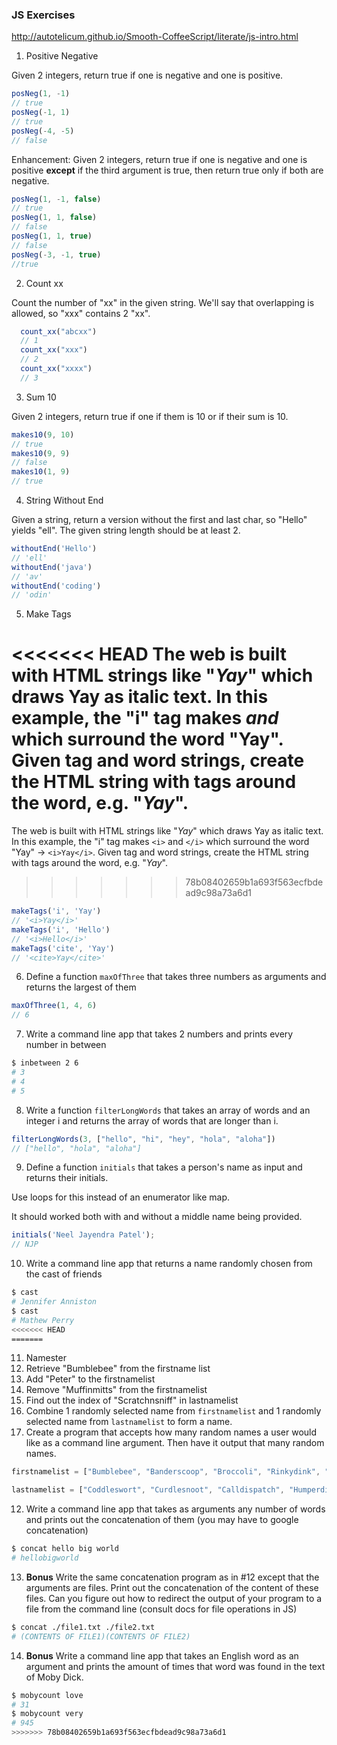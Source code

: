 ### JS Exercises

http://autotelicum.github.io/Smooth-CoffeeScript/literate/js-intro.html

1. Positive Negative

  Given 2 integers, return true if one is negative and one is positive.

  ```javascript
  posNeg(1, -1)
  // true
  posNeg(-1, 1)
  // true
  posNeg(-4, -5)
  // false
  ```

  Enhancement: Given 2 integers, return true if one is negative and one is positive **except** if the third argument is true, then return true only if both are negative.

  ```javascript
  posNeg(1, -1, false)
  // true
  posNeg(1, 1, false)
  // false
  posNeg(1, 1, true)
  // false
  posNeg(-3, -1, true)
  //true
  ```

2. Count xx

  Count the number of "xx" in the given string. We'll say that overlapping is allowed, so "xxx" contains 2 "xx".

  ```javascript
    count_xx("abcxx")
    // 1
    count_xx("xxx")
    // 2
    count_xx("xxxx")
    // 3
  ```

3. Sum 10

  Given 2 integers, return true if one if them is 10 or if their sum is 10.

  ```javascript
  makes10(9, 10)
  // true
  makes10(9, 9)
  // false
  makes10(1, 9)
  // true
  ```

4. String Without End


  Given a string, return a version without the first and last char, so "Hello" yields "ell". The given string length should be at least 2.


  ```javascript
  withoutEnd('Hello')
  // 'ell'
  withoutEnd('java')
  // 'av'
  withoutEnd('coding')
  // 'odin'
  ```

5. Make Tags

<<<<<<< HEAD
  The web is built with HTML strings like "<i>Yay</i>" which draws Yay as italic text. In this example, the "i" tag makes <i> and </i> which surround the word "Yay". Given tag and word strings, create the HTML string with tags around the word, e.g. "<i>Yay</i>".
=======
  The web is built with HTML strings like "<i>Yay</i>" which draws Yay as italic text. In this example, the "i" tag makes `<i>` and `</i>` which surround the word "Yay" -> `<i>Yay</i>`. Given tag and word strings, create the HTML string with tags around the word, e.g. "<i>Yay</i>".
>>>>>>> 78b08402659b1a693f563ecfbdead9c98a73a6d1

  ```javascript
  makeTags('i', 'Yay')
  // '<i>Yay</i>'
  makeTags('i', 'Hello')
  // '<i>Hello</i>'
  makeTags('cite', 'Yay')
  // '<cite>Yay</cite>'
  ```

6. Define a function `maxOfThree` that takes three numbers as arguments and returns the largest of them

  ```javascript
  maxOfThree(1, 4, 6)
  // 6
  ```

7. Write a command line app that takes 2 numbers and prints every number in between

  ```bash
  $ inbetween 2 6
  # 3
  # 4
  # 5
  ```

8. Write a function `filterLongWords` that takes an array of words and an integer i and returns the array of words that are longer than i.

  ```javascript
  filterLongWords(3, ["hello", "hi", "hey", "hola", "aloha"])
  // ["hello", "hola", "aloha"]
  ```

9. Define a function `initials` that takes a person's name as input and returns their initials.

  Use loops for this instead of an enumerator like map.

  It should worked both with and without a middle name being provided.

  ```javascript
  initials('Neel Jayendra Patel');
  // NJP
  ```

10. Write a command line app that returns a name randomly chosen from the cast of friends

  ```bash
  $ cast
  # Jennifer Anniston
  $ cast
  # Mathew Perry
<<<<<<< HEAD
=======
  ```

11. Namester
  1. Retrieve "Bumblebee" from the firstname list
  2. Add "Peter" to the firstnamelist
  3. Remove "Muffinmitts" from the firstnamelist
  4. Find out the index of "Scratchnsniff" in lastnamelist
  5. Combine 1 randomly selected name from `firstnamelist` and 1 randomly selected name from `lastnamelist` to form a name.
  6. Create a program that accepts how many random names a user would like as a command line argument. Then have it output that many random names.

  ```javascript
  firstnamelist = ["Bumblebee", "Banderscoop", "Broccoli", "Rinkydink", "Bombadil", "Boilerduck", "Bandicoot", "Fragglerock", "Muffinmitts", "Crumplesack", "Congleton", "Blubberbrains", "Buffalo", "Benadryl", "Butterfree", "Burberry", "Whippersnatch", "Buttermilk", "Beezlebub", "Budapest", "Boilerdang", "Blubberwhale", "Bumberstump", "Bulbasaur", "Cogglesnatch", "Liverswort", "Bodybuild", "Johnnycash", "Burgerking", "Bonaparte", "Bunsenburner", "Billiardball", "Baseballmitt", "Blubberbett", "Baseballbat", "Rumblesack", "Barister", "Danglerack", "Rinkydink", "Bombadil", "Honkytonk", "Billyray", "Bumbleshack", "Snorkeldink", "Anglerfish", "Beetlejuice", "Bedlington", "Bandicoot", "Boobytrap", "Bentobox", "Pallettown", "Wimbledon", "Hairyhog", "Buttercup", "Blasphemy", "Syphilis", "Snorkeldink", "Brandenburg", "Barbituate", "Snozzlebert", "Tiddleywomp", "Bouillabaisse", "Wellington", "Benetton", "Bendandsnap", "Timothy", "Brewery", "Bentobox", "Brandybuck"];

  lastnamelist = ["Coddleswort", "Curdlesnoot", "Calldispatch", "Humperdinck", "Rivendell", "Cuttlefish", "Lingerie", "Vegemite", "Ampersand", "Cumberbund", "Candycrush", "Clombyclomp", "Cragglethatch", "Nottinghill", "Cabbagepatch", "Camouflage","Creamsicle", "Curdlemilk", "Upperclass", "Frumblesnatch", "Crumplehorn", "Talisman", "Candlestick", "Chesterfield", "Bumbersplat", "Scratchnsniff", "Snugglesnatch", "Charizard", "Carrotstick", "Cumbertoot", "Crackerknack", "Crucifix", "Cuckatoo", "Crackletot", "Collywog", "Gigglesnort", "Capncrunch", "Covergirl", "Cumbersnatch", "Countryside","Coggleswort", "Splishnsplash", "Copperwire", "Animorph", "Curdledmilk", "Cheddarcheese", "Cottagecheese", "Crumplehorn", "Snickersbar", "Banglesnatch", "Stinkyrash", "Camelhump", "Chickenbroth", "Concubine", "Candygram", "Moldyspore", "Chuckecheese", "Cankersore", "Crimpysnitch", "Wafflesmack", "Chowderpants", "Toodlesnoot", "Clavichord", "Cuckooclock", "Oxfordshire", "Cumbersome", "Chickenstrips", "Battleship", "Commonwealth", "Cunningsnatch", "Custardbath", "Kryptonite"]
  ```
  
12. Write a command line app that takes as arguments any number of words and prints out the concatenation of them (you may have to google concatenation)

  ```bash
  $ concat hello big world
  # hellobigworld
  ```

13. **Bonus** Write the same concatenation program as in #12 except that the arguments are files. Print out the concatenation of the content of these files. Can you figure out how to redirect the output of your program to a file from the command line (consult docs for file operations in JS)

  ```bash
  $ concat ./file1.txt ./file2.txt
  # (CONTENTS OF FILE1)(CONTENTS OF FILE2)
  ```

14. **Bonus** Write a command line app that takes an English word as an argument and prints the amount of times that word was found in the text of Moby Dick.

  ```bash
  $ mobycount love
  # 31
  $ mobycount very
  # 945
>>>>>>> 78b08402659b1a693f563ecfbdead9c98a73a6d1
  ```